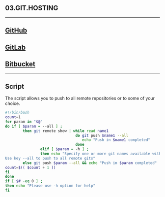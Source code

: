 ## 03.GIT.HOSTING
---
[GitHub](https://github.com/alexfiz/sa.it-academy.by)
-
[GitLab](https://gitlab.com/alexfiz/md-sa2-20-22)
-
[Bitbucket](https://bitbucket.org/alexeifiz/md-sa2-20-22/src/md-sa2-20-22/)
-
---
## Script

The script allows you to push to all remote repositories or to some of your choice.

```bash
#!/bin/bash
count=1
for param in "$@"
do if [ $param = --all ] ;
        then git remote show | while read name1
                                do git push $name1 --all
                                   echo "Push in $name1 completed"
                                done
                elif [ $param = -h ] ;
                then echo "Specify one or more git names available with the \"git remote show\" command as parameters.
Use key --all to push to all remote gits"
        else git push $param --all && echo "Push in $param completed"
count=$(( $count + 1 ))
fi
done
if [ $# -eq 0 ] ;
then echo "Please use -h option for help"
fi
```

